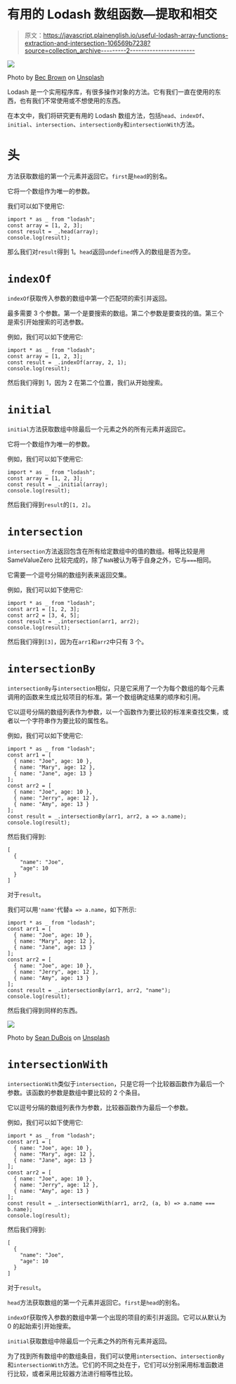 # 有用的 Lodash 数组函数—提取和相交

> 原文：<https://javascript.plainenglish.io/useful-lodash-array-functions-extraction-and-intersection-106569b7238?source=collection_archive---------2----------------------->

![](img/093690353cde2b0e3f83df9911902873.png)

Photo by [Bec Brown](https://unsplash.com/@bec_brown?utm_source=medium&utm_medium=referral) on [Unsplash](https://unsplash.com?utm_source=medium&utm_medium=referral)

Lodash 是一个实用程序库，有很多操作对象的方法。它有我们一直在使用的东西，也有我们不常使用或不想使用的东西。

在本文中，我们将研究更有用的 Lodash 数组方法，包括`head`、`indexOf`、`initial`、`intersection`、`intersectionBy`和`intersectionWith`方法。

# 头

方法获取数组的第一个元素并返回它。`first`是`head`的别名。

它将一个数组作为唯一的参数。

我们可以如下使用它:

```
import * as _ from "lodash";
const array = [1, 2, 3];
const result = _.head(array);
console.log(result);
```

那么我们对`result`得到 1。`head`返回`undefined`传入的数组是否为空。

# `indexOf`

`indexOf`获取传入参数的数组中第一个匹配项的索引并返回。

最多需要 3 个参数。第一个是要搜索的数组。第二个参数是要查找的值。第三个是索引开始搜索的可选参数。

例如，我们可以如下使用它:

```
import * as _ from "lodash";
const array = [1, 2, 3];
const result = _.indexOf(array, 2, 1);
console.log(result);
```

然后我们得到 1，因为 2 在第二个位置，我们从开始搜索。

# `initial`

`initial`方法获取数组中除最后一个元素之外的所有元素并返回它。

它将一个数组作为唯一的参数。

例如，我们可以如下使用它:

```
import * as _ from "lodash";
const array = [1, 2, 3];
const result = _.initial(array);
console.log(result);
```

然后我们得到`result`的`[1, 2]`。

# `intersection`

`intersection`方法返回包含在所有给定数组中的值的数组。相等比较是用 SameValueZero 比较完成的，除了`NaN`被认为等于自身之外，它与`===`相同。

它需要一个逗号分隔的数组列表来返回交集。

例如，我们可以如下使用它:

```
import * as _ from "lodash";
const arr1 = [1, 2, 3];
const arr2 = [3, 4, 5];
const result = _.intersection(arr1, arr2);
console.log(result);
```

然后我们得到`[3]`，因为在`arr1`和`arr2`中只有 3 个。

# `intersectionBy`

`intersectionBy`与`intersection`相似，只是它采用了一个为每个数组的每个元素调用的函数来生成比较项目的标准。第一个数组确定结果的顺序和引用。

它以逗号分隔的数组列表作为参数，以一个函数作为要比较的标准来查找交集，或者以一个字符串作为要比较的属性名。

例如，我们可以如下使用它:

```
import * as _ from "lodash";
const arr1 = [
  { name: "Joe", age: 10 },
  { name: "Mary", age: 12 },
  { name: "Jane", age: 13 }
];
const arr2 = [
  { name: "Joe", age: 10 },
  { name: "Jerry", age: 12 },
  { name: "Amy", age: 13 }
];
const result = _.intersectionBy(arr1, arr2, a => a.name);
console.log(result);
```

然后我们得到:

```
[
  {
    "name": "Joe",
    "age": 10
  }
]
```

对于`result`。

我们可以用`'name'`代替`a => a.name`，如下所示:

```
import * as _ from "lodash";
const arr1 = [
  { name: "Joe", age: 10 },
  { name: "Mary", age: 12 },
  { name: "Jane", age: 13 }
];
const arr2 = [
  { name: "Joe", age: 10 },
  { name: "Jerry", age: 12 },
  { name: "Amy", age: 13 }
];
const result = _.intersectionBy(arr1, arr2, "name");
console.log(result);
```

然后我们得到同样的东西。

![](img/98be024421b9fb5a4b05f8828c650ce4.png)

Photo by [Sean DuBois](https://unsplash.com/@seandubois?utm_source=medium&utm_medium=referral) on [Unsplash](https://unsplash.com?utm_source=medium&utm_medium=referral)

# `intersectionWith`

`intersectionWith`类似于`intersection`，只是它将一个比较器函数作为最后一个参数。该函数的参数是数组中要比较的 2 个条目。

它以逗号分隔的数组列表作为参数，比较器函数作为最后一个参数。

例如，我们可以如下使用它:

```
import * as _ from "lodash";
const arr1 = [
  { name: "Joe", age: 10 },
  { name: "Mary", age: 12 },
  { name: "Jane", age: 13 }
];
const arr2 = [
  { name: "Joe", age: 10 },
  { name: "Jerry", age: 12 },
  { name: "Amy", age: 13 }
];
const result = _.intersectionWith(arr1, arr2, (a, b) => a.name === b.name);
console.log(result);
```

然后我们得到:

```
[
  {
    "name": "Joe",
    "age": 10
  }
]
```

对于`result`。

`head`方法获取数组的第一个元素并返回它。`first`是`head`的别名。

`indexOf`获取传入参数的数组中第一个出现的项目的索引并返回。它可以从默认为 0 的起始索引开始搜索。

`initial`获取数组中除最后一个元素之外的所有元素并返回。

为了找到所有数组中的数组条目，我们可以使用`intersection`、`intersectionBy`和`intersectionWith`方法。它们的不同之处在于，它们可以分别采用标准函数进行比较，或者采用比较器方法进行相等性比较。